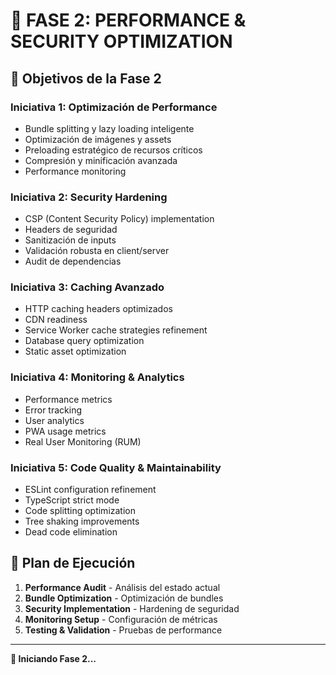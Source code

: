 # 🚀 FASE 2: PERFORMANCE & SECURITY OPTIMIZATION

## 🎯 **Objetivos de la Fase 2**

### **Iniciativa 1: Optimización de Performance**

- Bundle splitting y lazy loading inteligente
- Optimización de imágenes y assets
- Preloading estratégico de recursos críticos
- Compresión y minificación avanzada
- Performance monitoring

### **Iniciativa 2: Security Hardening**

- CSP (Content Security Policy) implementation
- Headers de seguridad
- Sanitización de inputs
- Validación robusta en client/server
- Audit de dependencias

### **Iniciativa 3: Caching Avanzado**

- HTTP caching headers optimizados
- CDN readiness
- Service Worker cache strategies refinement
- Database query optimization
- Static asset optimization

### **Iniciativa 4: Monitoring & Analytics**

- Performance metrics
- Error tracking
- User analytics
- PWA usage metrics
- Real User Monitoring (RUM)

### **Iniciativa 5: Code Quality & Maintainability**

- ESLint configuration refinement
- TypeScript strict mode
- Code splitting optimization
- Tree shaking improvements
- Dead code elimination

## 🏁 **Plan de Ejecución**

1. **Performance Audit** - Análisis del estado actual
2. **Bundle Optimization** - Optimización de bundles
3. **Security Implementation** - Hardening de seguridad
4. **Monitoring Setup** - Configuración de métricas
5. **Testing & Validation** - Pruebas de performance

---

**🚀 Iniciando Fase 2...**
